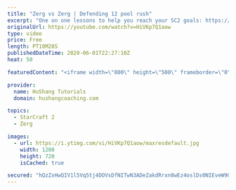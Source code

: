 ```yaml
---
title: "Zerg vs Zerg | Defending 12 pool rush"
excerpt: "One on one lessons to help you reach your SC2 goals: https://www.hushangcoaching.com ------------------------------------------------------------------------------------------------------- In this guide we take a look at how to defend one of the most infamous \"zerg rushes\" in sc2: the 12 pool. This rush"
originalUrl: https://youtube.com/watch?v=HiVKp7Q1aow
type: video
price: Free
length: PT10M28S
publishedDateTime: 2020-06-01T22:27:10Z
heat: 50

featuredContent: "<iframe width=\"800\" height=\"500\" frameborder=\"0\" src=\"https://www.youtube.com/embed/HiVKp7Q1aow\" allow=\"accelerometer; autoplay; encrypted-media; gyroscope; picture-in-picture\" allowfullscreen></iframe>"

provider:
  name: HuShang Tutorials
  domain: hushangcoaching.com

topics:
  - StarCraft 2
  - Zerg

images:
  - url: https://i.ytimg.com/vi/HiVKp7Q1aow/maxresdefault.jpg
    width: 1280
    height: 720
    isCached: true

secured: "hQzZxHwQIV1l5Vq5tj4DOVsDfNITwN3ADeZakdRrxn8wEz4oslDs0NIEveW9OoEdc3HOY5kOae962DgwYWss+Fxsf7Wot8mZqvCbQhMAVoj10I2soL6c4koPGy1yTrU/QfjUu7suXWUpqMTJM8jRN+z6zgTtxCwyAoqwm5nkvBXJC1huQFzm8YY7eBGb/sUrJWcygjKFpivEAZxD/aUvZ0bMeBiac4bVGOZCSiqnfbKB1KYkhEgM2PkgDg+s9bWhPnFocB2bU+ZDKVih0lLk34nvH/gkENXLz75Q/JnVgFhpxeaY1ygyQliDxc4W0iMIRvfQcxKhMrPLxQajIkstRhCQ1FuDYOj1SgwKX4INVR6Y9BSG9aGRgsWWIJ4gmasq2GR34WPVDI0iUt3UZnYAL4iqmMTOoUkH1M7fp73Myi8=;H6Bj4nGHLzaZZ+tdXXMj6Q=="
---
```


